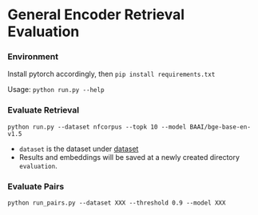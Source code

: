 # General Encoder Retrieval Evaluation


### Environment

Install pytorch accordingly, then `pip install requirements.txt`

Usage: `python run.py --help`


### Evaluate Retrieval

`python run.py --dataset nfcorpus --topk 10 --model BAAI/bge-base-en-v1.5`

- `dataset` is the dataset under [dataset](dataset)
- Results and embeddings will be saved at a newly created directory `evaluation`.


### Evaluate Pairs

`python run_pairs.py --dataset XXX --threshold 0.9 --model XXX`

